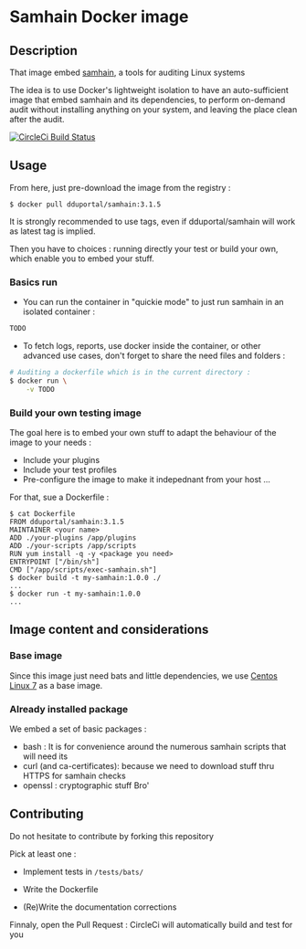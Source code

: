 # Samhain Docker image

## Description

That image embed [samhain](http://www.la-samhna.de/samhain/), a tools for auditing Linux systems

The idea is to use Docker's lightweight isolation to have an auto-sufficient image that embed samhain and its dependencies, to perform on-demand audit without installing anything on your system, and leaving the place clean after the audit.

[![CircleCi Build Status](https://circleci.com/gh/dduportal-dockerfiles/samhain/tree/master.svg?&style=shield)](https://circleci.com/gh/dduportal-dockerfiles/samhain/tree/master)

## Usage

From here, just pre-download the image from the registry :

```
$ docker pull dduportal/samhain:3.1.5
```

It is strongly recommended to use tags, even if dduportal/samhain will work as latest tag is implied.

Then you have to choices : running directly your test or build your own, which enable you to embed your stuff.

### Basics run

* You can run the container in "quickie mode" to just run samhain in an isolated container :

``` bash
TODO
``` 

* To fetch logs, reports, use docker inside the container, or other advanced use cases, don't forget to share the need files and folders :

```bash
# Auditing a dockerfile which is in the current directory :
$ docker run \
	-v TODO
```

### Build your own testing image

The goal here is to embed your own stuff to adapt the behaviour of the image to your needs :
* Include your plugins
* Include your test profiles
* Pre-configure the image to make it indepednant from your host
...

For that, sue a Dockerfile :

```
$ cat Dockerfile
FROM dduportal/samhain:3.1.5
MAINTAINER <your name>
ADD ./your-plugins /app/plugins
ADD ./your-scripts /app/scripts
RUN yum install -q -y <package you need>
ENTRYPOINT ["/bin/sh"]
CMD ["/app/scripts/exec-samhain.sh"]
$ docker build -t my-samhain:1.0.0 ./
...
$ docker run -t my-samhain:1.0.0
...
```

## Image content and considerations

### Base image

Since this image just need bats and little dependencies, we use [Centos Linux 7](https://registry.hub.docker.com/_/centos/) as a base image.

### Already installed package

We embed a set of basic packages :
* bash : It is for convenience around the numerous samhain scripts that will need its
* curl (and ca-certificates): because we need to download stuff thru HTTPS for samhain checks
* openssl : cryptographic stuff Bro' 

## Contributing

Do not hesitate to contribute by forking this repository

Pick at least one :

* Implement tests in ```/tests/bats/```

* Write the Dockerfile

* (Re)Write the documentation corrections


Finnaly, open the Pull Request : CircleCi will automatically build and test for you
